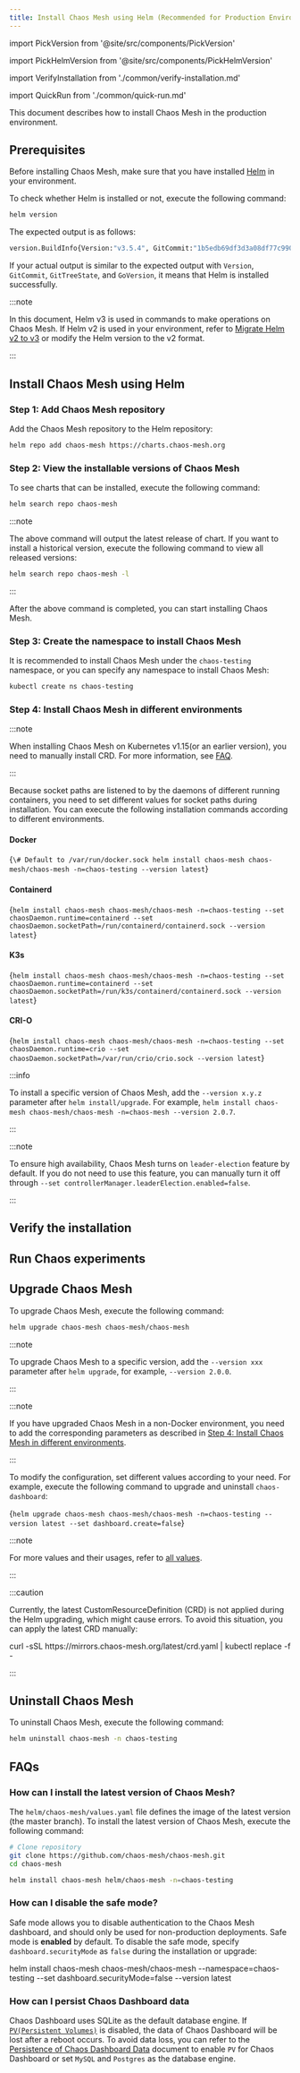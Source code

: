 ```yaml
---
title: Install Chaos Mesh using Helm (Recommended for Production Environments)
---
```


import PickVersion from '@site/src/components/PickVersion'

import PickHelmVersion from '@site/src/components/PickHelmVersion'

import VerifyInstallation from './common/verify-installation.md'

import QuickRun from './common/quick-run.md'

This document describes how to install Chaos Mesh in the production environment.

## Prerequisites

Before installing Chaos Mesh, make sure that you have installed [Helm](https://helm.sh/docs/intro/install/) in your environment.

To check whether Helm is installed or not, execute the following command:

```bash
helm version
```

The expected output is as follows:

```bash
version.BuildInfo{Version:"v3.5.4", GitCommit:"1b5edb69df3d3a08df77c9902dc17af864ff05d1", GitTreeState:"dirty", GoVersion: "go1.16.3"}
```

If your actual output is similar to the expected output with `Version`, `GitCommit`, `GitTreeState`, and `GoVersion`, it means that Helm is installed successfully.

:::note

In this document, Helm v3 is used in commands to make operations on Chaos Mesh. If Helm v2 is used in your environment, refer to [Migrate Helm v2 to v3](https://helm.sh/docs/topics/v2_v3_migration/) or modify the Helm version to the v2 format.

:::

## Install Chaos Mesh using Helm

### Step 1: Add Chaos Mesh repository

Add the Chaos Mesh repository to the Helm repository:

```bash
helm repo add chaos-mesh https://charts.chaos-mesh.org
```

### Step 2: View the installable versions of Chaos Mesh

To see charts that can be installed, execute the following command:

```bash
helm search repo chaos-mesh
```

:::note

The above command will output the latest release of chart. If you want to install a historical version, execute the following command to view all released versions:

```bash
helm search repo chaos-mesh -l
```

:::

After the above command is completed, you can start installing Chaos Mesh.

### Step 3: Create the namespace to install Chaos Mesh

It is recommended to install Chaos Mesh under the `chaos-testing` namespace, or you can specify any namespace to install Chaos Mesh:

```bash
kubectl create ns chaos-testing
```

### Step 4: Install Chaos Mesh in different environments

:::note

When installing Chaos Mesh on Kubernetes v1.15(or an earlier version), you need to manually install CRD. For more information, see [FAQ](./faqs.md#q-failed-to-install-chaos-mesh-with-message-no-matches-for-kind-customresourcedefinition-in-version-apiextensionsk8siov1).

:::

Because socket paths are listened to by the daemons of different running containers, you need to set different values for socket paths during installation. You can execute the following installation commands according to different environments.

#### Docker

<!-- prettier-ignore -->
<PickHelmVersion className="language-bash">{`\# Default to /var/run/docker.sock
helm install chaos-mesh chaos-mesh/chaos-mesh -n=chaos-testing --version latest`}
</PickHelmVersion>

#### Containerd

<PickHelmVersion className="language-bash">{`helm install chaos-mesh chaos-mesh/chaos-mesh -n=chaos-testing --set chaosDaemon.runtime=containerd --set chaosDaemon.socketPath=/run/containerd/containerd.sock --version latest`}</PickHelmVersion>

#### K3s

<PickHelmVersion className="language-bash">{`helm install chaos-mesh chaos-mesh/chaos-mesh -n=chaos-testing --set chaosDaemon.runtime=containerd --set chaosDaemon.socketPath=/run/k3s/containerd/containerd.sock --version latest`}</PickHelmVersion>

#### CRI-O

<PickHelmVersion className="language-bash">{`helm install chaos-mesh chaos-mesh/chaos-mesh -n=chaos-testing --set chaosDaemon.runtime=crio --set chaosDaemon.socketPath=/var/run/crio/crio.sock --version latest`}</PickHelmVersion>

:::info

To install a specific version of Chaos Mesh, add the `--version x.y.z` parameter after `helm install/upgrade`. For example, `helm install chaos-mesh chaos-mesh/chaos-mesh -n=chaos-mesh --version 2.0.7`.

:::

:::note

To ensure high availability, Chaos Mesh turns on `leader-election` feature by default. If you do not need to use this feature, you can manually turn it off through `--set controllerManager.leaderElection.enabled=false`.

:::

## Verify the installation

<VerifyInstallation />

## Run Chaos experiments

<QuickRun />

## Upgrade Chaos Mesh

To upgrade Chaos Mesh, execute the following command:

```bash
helm upgrade chaos-mesh chaos-mesh/chaos-mesh
```

:::note

To upgrade Chaos Mesh to a specific version, add the `--version xxx` parameter after `helm upgrade`, for example, `--version 2.0.0`.

:::

:::note

If you have upgraded Chaos Mesh in a non-Docker environment, you need to add the corresponding parameters as described in [Step 4: Install Chaos Mesh in different environments](#step-4-install-chaos-mesh-in-different-environments).

:::

To modify the configuration, set different values according to your need. For example, execute the following command to upgrade and uninstall `chaos-dashboard`:

<PickHelmVersion className="language-bash">{`helm upgrade chaos-mesh chaos-mesh/chaos-mesh -n=chaos-testing --version latest --set dashboard.create=false`}</PickHelmVersion>

:::note

For more values and their usages, refer to [all values](https://github.com/chaos-mesh/chaos-mesh/blob/master/helm/chaos-mesh/values.yaml).

:::

:::caution

Currently, the latest CustomResourceDefinition (CRD) is not applied during the Helm upgrading, which might cause errors. To avoid this situation, you can apply the latest CRD manually:

<PickVersion>
curl -sSL https://mirrors.chaos-mesh.org/latest/crd.yaml | kubectl replace -f -
</PickVersion>

:::

## Uninstall Chaos Mesh

To uninstall Chaos Mesh, execute the following command:

```bash
helm uninstall chaos-mesh -n chaos-testing
```

## FAQs

### How can I install the latest version of Chaos Mesh?

The `helm/chaos-mesh/values.yaml` file defines the image of the latest version (the master branch). To install the latest version of Chaos Mesh, execute the following command:

```bash
# Clone repository
git clone https://github.com/chaos-mesh/chaos-mesh.git
cd chaos-mesh

helm install chaos-mesh helm/chaos-mesh -n=chaos-testing
```

### How can I disable the safe mode?

Safe mode allows you to disable authentication to the Chaos Mesh dashboard, and should only be used for non-production deployments. Safe mode is **enabled** by default. To disable the safe mode, specify `dashboard.securityMode` as `false` during the installation or upgrade:

<PickHelmVersion>
helm install chaos-mesh chaos-mesh/chaos-mesh --namespace=chaos-testing --set dashboard.securityMode=false --version latest
</PickHelmVersion>

### How can I persist Chaos Dashboard data

Chaos Dashboard uses SQLite as the default database engine. If [`PV(Persistent Volumes)`](https://kubernetes.io/docs/concepts/storage/persistent-volumes/) is disabled, the data of Chaos Dashboard will be lost after a reboot occurs. To avoid data loss, you can refer to the [Persistence of Chaos Dashboard Data](persistence-dashboard.md) document to enable `PV` for Chaos Dashboard or set `MySQL` and `Postgres` as the database engine.
